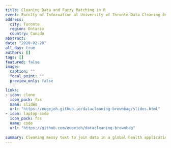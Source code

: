 ```yaml
---
title: Cleaning Data and Fuzzy Matching in R
event: Faculty of Information at University of Toronto Data Cleaning Brown Bag
address:
  city: Toronto
  region: Ontario
  country: Canada
abstract:
date: "2020-02-28"
all_day: true
authors: []
tags: []
featured: false
image:
  caption: ""
  focal_point: ""
  preview_only: false

links:
- icon: clone
  icon_pack: fas
  name: slides
  url: "https://eugejoh.github.io/datacleaning-brownbag/slides.html"
- icon: laptop-code
  icon_pack: fas
  name: code
  url: "https://github.com/eugejoh/datacleaning-brownbag"
  
summary: Cleaning messy text to join data in a global health application
---
```


